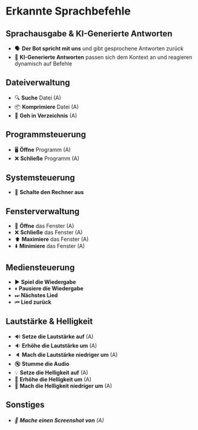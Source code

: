 # **Erkannte Sprachbefehle**

## **Sprachausgabe & KI-Generierte Antworten**

- 🗣️ **Der Bot spricht mit uns** und gibt gesprochene Antworten zurück
- 🤖 **KI-Generierte Antworten** passen sich dem Kontext an und reagieren dynamisch auf Befehle

## **Dateiverwaltung**

- 🔍 **Suche** Datei (A)
- 📦 **Komprimiere** Datei (A)
- 📁 **Geh in Verzeichnis** (A)

## **Programmsteuerung**

- 🖥️ **Öffne** Programm (A)
- ❌ **Schließe** Programm (A)

## **Systemsteuerung**

- 📴 **Schalte den Rechner aus**

## **Fensterverwaltung**

- 🔲 **Öffne** das Fenster (A)
- ❌ **Schließe** das Fenster (A)
- ⬆️ **Maximiere** das Fenster (A)
- ⬇️ **Minimiere** das Fenster (A)

## **Mediensteuerung**

- ▶️ **Spiel die Wiedergabe**
- ⏸ **Pausiere die Wiedergabe**
- ⏭ **Nächstes Lied**
- ⏮ **Lied zurück**

## **Lautstärke & Helligkeit**

- 🔊 **Setze die Lautstärke auf** (A)
- 🔉 **Erhöhe die Lautstärke um** (A)
- 🔈 **Mach die Lautstärke niedriger um** (A)
- 🔇 **Stumme die Audio**
- 💡 **Setze die Helligkeit auf** (A)
- 🔆 **Erhöhe die Helligkeit um** (A)
- 🔅 **Mach die Helligkeit niedriger um** (A)

## **Sonstiges**

- ###### 📸 **Mache einen Screenshot von** (A)
